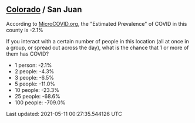
## [Colorado](/united-states/colorado) / San Juan

According to [MicroCOVID.org](http://microcovid.org),
the "Estimated Prevalence" of COVID in this county is -2.1%

If you interact with a certain number of people in this location
(all at once in a group, or spread out across the day), what is the chance that
1 or more of them has COVID?

- 1 person: -2.1%
- 2 people: -4.3%
- 3 people: -6.5%
- 5 people: -11.0%
- 10 people: -23.3%
- 25 people: -68.6%
- 100 people: -709.0%

Last updated: 2021-05-11 00:27:35.544126 UTC
